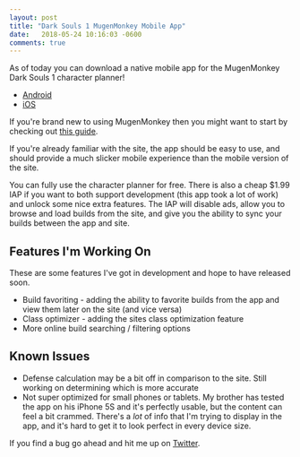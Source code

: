 ```yaml
---
layout: post
title: "Dark Souls 1 MugenMonkey Mobile App"
date:   2018-05-24 10:16:03 -0600
comments: true
---
```


As of today you can download a native mobile app for the MugenMonkey Dark Souls 1 character planner!

* [Android](https://play.google.com/store/apps/details?id=com.mugenmonkeyfordarksouls1)
* [iOS](https://itunes.apple.com/us/app/mugenmonkey-for-dark-souls-1/id1383522159)

If you're brand new to using MugenMonkey then you might want to start by checking out [this guide](http://blog.mugenmonkey.com/2018/05/24/beginners-mugenmonkey-guide.html).

If you're already familiar with the site, the app should be easy to use, and should provide a much slicker mobile experience than the mobile version of the site.

You can fully use the character planner for free. There is also a cheap $1.99 IAP if you want to both support development (this app took a lot of work) and unlock some nice extra features. The IAP will disable ads, allow you to browse and load builds from the site, and give you the ability to sync your builds between the app and site.

## Features I'm Working On

These are some features I've got in development and hope to have released soon.

* Build favoriting - adding the ability to favorite builds from the app and view them later on the site (and vice versa)
* Class optimizer - adding the sites class optimization feature
* More online build searching / filtering options

## Known Issues

* Defense calculation may be a bit off in comparison to the site. Still working on determining which is more accurate
* Not super optimized for small phones or tablets. My brother has tested the app on his iPhone 5S and it's perfectly usable, but the content can feel a bit crammed. There's a *lot* of info that I'm trying to display in the app, and it's hard to get it to look perfect in every device size.

If you find a bug go ahead and hit me up on [Twitter](https://twitter.com/mugenmonkey).
